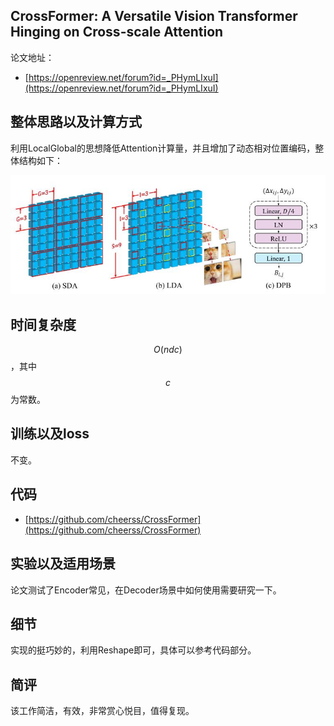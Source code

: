 ## CrossFormer: A Versatile Vision Transformer Hinging on Cross-scale Attention

论文地址：

- [https://openreview.net/forum?id=_PHymLIxuI](https://openreview.net/forum?id=_PHymLIxuI)



## 整体思路以及计算方式

利用LocalGlobal的思想降低Attention计算量，并且增加了动态相对位置编码，整体结构如下：

![](../../.Photo/MHA/LocalGlobal/1.jpg)



## 时间复杂度

$$O(ndc)$$，其中$$c$$为常数。



## 训练以及loss

不变。



## 代码

- [https://github.com/cheerss/CrossFormer](https://github.com/cheerss/CrossFormer)



## 实验以及适用场景

论文测试了Encoder常见，在Decoder场景中如何使用需要研究一下。



## 细节

实现的挺巧妙的，利用Reshape即可，具体可以参考代码部分。



## 简评

该工作简洁，有效，非常赏心悦目，值得复现。
